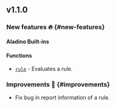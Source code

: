 ## v1.1.0

### New features :fire: {#new-features}

#### Aladino Built-ins

#### Functions

- [`rule`](/guides/built-ins#rule) - Evaluates a rule.

### Improvements :rocket: {#improvements}

- Fix bug in report information of a rule.
